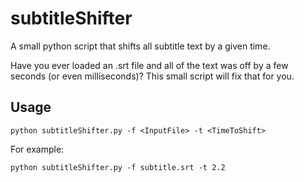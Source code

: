# subtitleShifter
A small python script that shifts all subtitle text by a given time.

Have you ever loaded an .srt file and all of the text was off by a few seconds (or even milliseconds)? This small script will fix that for you.
## Usage
```
python subtitleShifter.py -f <InputFile> -t <TimeToShift>
```
For example:
```
python subtitleShifter.py -f subtitle.srt -t 2.2
```
